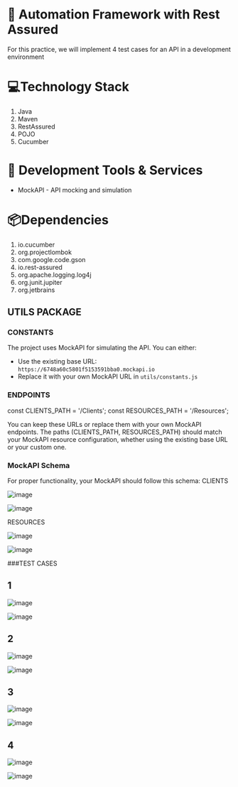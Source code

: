 # 🚀 Automation Framework with Rest Assured

For this practice, we will implement 4 test cases for an API in a development environment

# 💻Technology Stack

1. Java
2. Maven
3. RestAssured
4. POJO
5. Cucumber

# 🧰 Development Tools & Services
- MockAPI - API mocking and simulation


# 📦Dependencies

1. io.cucumber
2. org.projectlombok
3. com.google.code.gson
4. io.rest-assured
5. org.apache.logging.log4j
6. org.junit.jupiter
7. org.jetbrains

## UTILS PACKAGE
### CONSTANTS

The project uses MockAPI for simulating the API. You can either:
- Use the existing base URL: `https://6748a60c5801f5153591bba0.mockapi.io`
- Replace it with your own MockAPI URL in `utils/constants.js`

### ENDPOINTS
const CLIENTS_PATH = '/Clients';
const RESOURCES_PATH = '/Resources';

You can keep these URLs or replace them with your own MockAPI endpoints. The paths (CLIENTS_PATH, RESOURCES_PATH) should match your MockAPI resource configuration, whether using the existing base URL or your custom one.

### MockAPI Schema
For proper functionality, your MockAPI should follow this schema:
CLIENTS

![image](https://github.com/user-attachments/assets/2638c23d-8643-43e3-b30a-5c39fb01b9fe)

![image](https://github.com/user-attachments/assets/0b2b2547-e7ec-4cff-a73c-ffa38a44d225)

RESOURCES

![image](https://github.com/user-attachments/assets/dfb73c1e-5134-4cef-8900-b70b8985f8db)

![image](https://github.com/user-attachments/assets/8a8c6e64-4ffc-4ba8-a9fa-4fea26e2f749)

###TEST CASES

## 1

![image](https://github.com/user-attachments/assets/93e39c7a-5f9f-4e74-9f9b-4db5b991fbe0)

![image](https://github.com/user-attachments/assets/5d2c6b78-d0b9-453d-ad86-54e67d4435d6)

## 2

![image](https://github.com/user-attachments/assets/97118041-67fc-48da-a828-1f4ec3accec2)

![image](https://github.com/user-attachments/assets/767f8cbc-16c3-4c25-95e9-a6fc7f0f270e)

## 3

![image](https://github.com/user-attachments/assets/e02c2326-0197-43c1-9fef-4b04426430d1)

![image](https://github.com/user-attachments/assets/61ebfe92-d040-4744-9216-d0da1ee4cfd0)

## 4

![image](https://github.com/user-attachments/assets/a2145a22-1228-41eb-aa75-0d706505befc)

![image](https://github.com/user-attachments/assets/61a36846-c1c2-4b1b-8240-e4e0e794053a)















